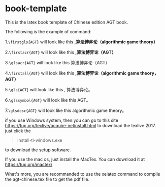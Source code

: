 # book-template
This is the latex book template of Chinese edition AGT book.

The following is the example of command:

1.`\firstgls{AGT}` will look like this **,算法博弈论（algorithmic game theory）**

2.`\firstacr{AGT}` will look like this **,算法博弈论（AGT）**

3.`\glsacr{AGT}` will look like this 算法博弈论（AGT）

4.`\firstall{AGT}` will look like this **,算法博弈论（algorithmic game theory，AGT）**

5.`\gls{AGT}` will look like this , 算法博弈论。

6.`\glssymbol{AGT}` will look like this AGT。

7.`\glsdesc{AGT}` will look like this algorithmic game theory。

if you use Windows system, then you can go to this site https://tug.org/texlive/acquire-netinstall.html to download the texlive 2017.
just click the 
> install-tl-windows.exe

to download the setup software.

If you use the mac os, just install the MacTex. You can download it at https://tug.org/mactex/

What's more, you are recommanded to use the xelatex command to compile the agt-chinese.tex file to get the pdf file.
